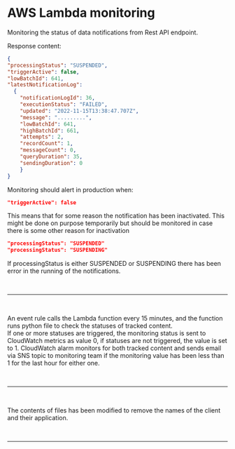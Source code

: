 # AWS Lambda monitoring

Monitoring the status of data notifications from Rest API endpoint.

Response content:

```json
{  
"processingStatus": "SUSPENDED",  
"triggerActive": false,  
"lowBatchId": 641,  
"latestNotificationLog":  
  {  
    "notificationLogId": 36,  
    "executionStatus": "FAILED",  
    "updated": "2022-11-15T13:38:47.707Z",  
    "message": ".........",  
    "lowBatchId": 641,  
    "highBatchId": 661,  
    "attempts": 2,  
    "recordCount": 1,  
    "messageCount": 0,  
    "queryDuration": 35,  
    "sendingDuration": 0  
    }  
}
```  

Monitoring should alert in production when:

```json
"triggerActive": false
```  

This means that for some reason the notification has been inactivated. This might be done on purpose temporarily but should be monitored in case there is some other reason for inactivation

```json
"processingStatus": "SUSPENDED"  
"processingStatus": "SUSPENDING"  
```

If processingStatus is either SUSPENDED or SUSPENDING there has been error in the running of the notifications.  

&nbsp;  

---

&nbsp;  

An event rule calls the Lambda function every 15 minutes, and the  function runs python file to check the statuses of tracked content.  
If one or more statuses are triggered, the monitoring status is sent to CloudWatch metrics as value 0, if statuses are not triggered, the value is set to 1. CloudWatch alarm monitors for both tracked content and sends email via SNS topic to monitoring team if the monitoring value has been less than 1 for the last hour for either one.  

&nbsp;  

---

&nbsp;  

The contents of files has been modified to remove the names of the client and their application.  

&nbsp;

---
